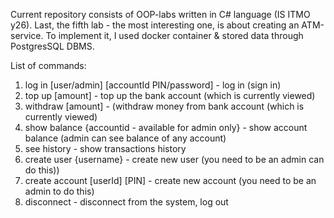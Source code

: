Current repository consists of OOP-labs written in C# language (IS ITMO y26). Last, the fifth lab - the most interesting one, is about creating an ATM-service. To implement it, I used docker container & stored data through PostgresSQL DBMS. 

List of commands:
1. log in [user/admin] [accountId PIN/password] - log in (sign in)
2. top up [amount] - top up the bank account (which is currently viewed)
3. withdraw [amount] - (withdraw money from bank account (which is currently viewed)
4. show balance {accountid - available for admin only} - show account balance (admin can see balance of any account)
5. see history - show transactions history
6. create user {username} - create new user (you need to be an admin can do this))
7. create account [userId] [PIN] - create new account (you need to be an admin to do this)
8. disconnect - disconnect from the system, log out
